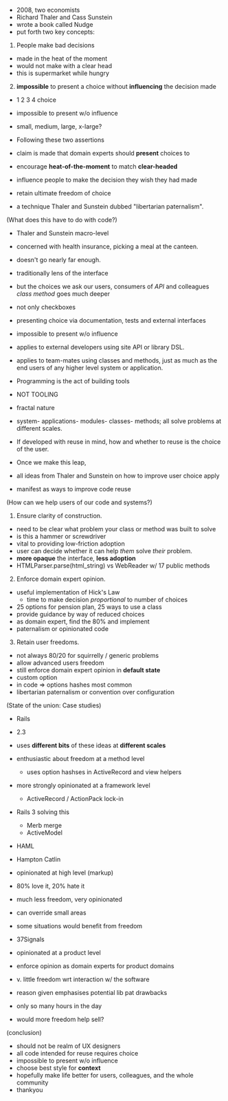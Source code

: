 * 2008, two economists
* Richard Thaler and Cass Sunstein
* wrote a book called Nudge
* put forth two key concepts:

1. People make bad decisions
  * made in the heat of the moment
  * would not make with a clear head
  * this is supermarket while hungry

2. **impossible** to present a choice without **influencing** the decision made
  * 1 2 3 4 choice
  * impossible to present w/o influence
  * small, medium, large, x-large?


* Following these two assertions
* claim is made that domain experts should **present** choices to
* encourage **heat-of-the-moment** to match **clear-headed**
* influence people to make the decision they wish they had made
* retain ultimate freedom of choice
* a technique Thaler and Sunstein dubbed "libertarian paternalism".


(What does this have to do with code?)

* Thaler and Sunstein macro-level
* concerned with health insurance, picking a meal at the canteen.
* doesn't go nearly far enough.


* traditionally lens of the interface
* but the choices we ask our users, consumers of *API* and colleagues *class* *method* goes much deeper
* not only checkboxes


* presenting choice via documentation, tests and external interfaces
* impossible to present w/o influence
* applies to external developers using site API or library DSL.
* applies to team-mates using classes and methods, just as much as the end users of any higher level system or application.


* Programming is the act of building tools
* NOT TOOLING
* fractal nature
* system- applications- modules- classes- methods; all solve problems at different scales.


* If developed with reuse in mind, how and whether to reuse is the choice of the user.


* Once we make this leap,
* all ideas from Thaler and Sunstein on how to improve user choice apply
* manifest as ways to improve code reuse


(How can we help users of our code and systems?)

1. Ensure clarity of construction.
  * need to be clear what problem your class or method was built to solve
  * is this a hammer or screwdriver
  * vital to providing low-friction adoption
  * user can decide whether it can help *them* solve *their* problem.
  * **more opaque** the interface, **less adoption**
  * HTMLParser.parse(html_string) vs WebReader w/ 17 public methods


2. Enforce domain expert opinion.
  * useful implementation of Hick's Law
    * time to make decision *proportional* to number of choices
  * 25 options for pension plan, 25 ways to use a class
  * provide guidance by way of reduced choices
  * as domain expert, find the 80% and implement
  * paternalism or opinionated code


3. Retain user freedoms.
  * not always 80/20 for squirrelly / generic problems
  * allow advanced users freedom
  * still enforce domain expert opinion in **default state**
  * custom option
  * in code => options hashes most common
  * libertarian paternalism or convention over configuration


(State of the union: Case studies)

* Rails
* 2.3
* uses **different bits** of these ideas at **different scales**
* enthusiastic about freedom at a method level
  * uses option hashses in ActiveRecord and view helpers
* more strongly opinionated at a framework level
  * ActiveRecord / ActionPack lock-in
* Rails 3 solving this
  * Merb merge
  * ActiveModel


* HAML
* Hampton Catlin
* opinionated at high level (markup)
* 80% love it, 20% hate it
* much less freedom, very opinionated
* can override small areas
* some situations would benefit from freedom


* 37Signals
* opinionated at a product level
* enforce opinion as domain experts for product domains
* v. little freedom wrt interaction w/ the software
* reason given emphasises potential lib pat drawbacks
* only so many hours in the day
* would more freedom help sell?


(conclusion)

* should not be realm of UX designers
* all code intended for reuse requires choice
* impossible to present w/o influence
* choose best style for **context**
* hopefully make life better for users, colleagues, and the whole community
* thankyou


